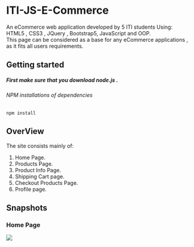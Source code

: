 # ITI-JS-E-Commerce
An eCommerce web application developed by 5 ITI students Using:</br>
HTML5 , CSS3 , JQuery , Bootstrap5, JavaScript and OOP.</br>
This page can be considered as a base for any eCommerce applications , as it fits all users requirements.


## Getting started
##### First make sure that you download node.js .

###### NPM installations of dependencies

```
npm install 
```

## OverView
The site consists mainly of: <br>
1. Home Page.</br>
2. Products Page.</br>
3. Product Info Page.</br>
4. Shipping Cart page.</br>
5. Checkout Products Page.</br>
6. Profile page.</br>


## Snapshots

### Home Page 
<img src="https://user-images.githubusercontent.com/117679026/210112576-caacfbdf-4da8-459d-a46c-6c5544cd69ec.jpeg" >
<img src="">

